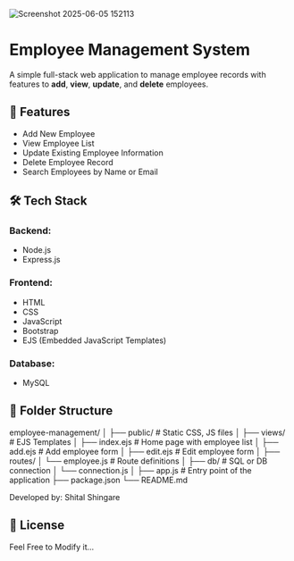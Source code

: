 ![Screenshot 2025-06-05 152113](https://github.com/user-attachments/assets/5176fa86-33e2-4423-ab16-f9f216717d73)

# Employee Management System

A simple full-stack web application to manage employee records with features to **add**, **view**, **update**, and **delete** employees.

## 🚀 Features

- Add New Employee  
- View Employee List  
- Update Existing Employee Information  
- Delete Employee Record  
- Search Employees by Name or Email

## 🛠 Tech Stack

### Backend:
- Node.js
- Express.js

### Frontend:
- HTML
- CSS
- JavaScript
- Bootstrap
- EJS (Embedded JavaScript Templates)

### Database:
- MySQL


## 📁 Folder Structure



employee-management/
│
├── public/                  # Static CSS, JS files
│
├── views/                  # EJS Templates
│   ├── index.ejs           # Home page with employee list
│   ├── add.ejs             # Add employee form
│   ├── edit.ejs            # Edit employee form
│
├── routes/
│   └── employee.js         # Route definitions
│
├── db/                     # SQL or DB connection
│   └── connection.js
│
├── app.js                  # Entry point of the application
├── package.json
└── README.md




Developed by: Shital Shingare

## 📄 License

Feel Free to Modify it...




